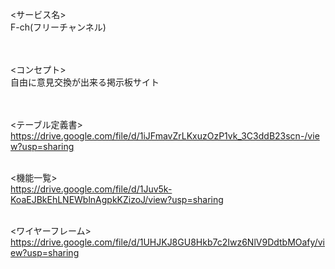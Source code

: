 <サービス名><br>
F-ch(フリーチャンネル)<br>
<br>
<br>

<コンセプト><br>
自由に意見交換が出来る掲示板サイト  
<br>
<br>

<テーブル定義書><br>
https://drive.google.com/file/d/1iJFmavZrLKxuzOzP1vk_3C3ddB23scn-/view?usp=sharing
<br>
<br>

<機能一覧><br>
https://drive.google.com/file/d/1Juv5k-KoaEJBkEhLNEWblnAgpkKZizoJ/view?usp=sharing
<br>
<br>

<ワイヤーフレーム><br>
https://drive.google.com/file/d/1UHJKJ8GU8Hkb7c2Iwz6NlV9DdtbMOafy/view?usp=sharing
<br>
<br>

